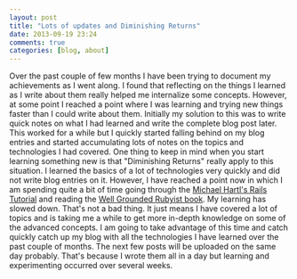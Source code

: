 ```yaml
---
layout: post
title: "Lots of updates and Diminishing Returns"
date: 2013-09-19 23:24
comments: true
categories: [blog, about] 
---
```


Over the past couple of few months I have been trying to document my achievements as I went along. I found that reflecting on the things I learned as I write about them really helped me internalize some concepts. However, at some point I reached a point where I was learning and trying new things faster than I could write about them. 
Initially my solution to this was to write quick notes on what I had learned and write the complete blog post later.  This worked for a while but I quickly started falling behind on my blog entries and started accumulating lots of notes on the topics and technologies I had covered. 
One thing to keep in mind when you start learning something new is that "Diminishing Returns" really apply to this situation. I learned the basics of a lot of technologies very quickly and did not write blog entries on it. However, I have reached a point now in which I am spending quite a bit of time going through the <a href="http://ruby.railstutorial.org/">Michael Hartl's Rails Tutorial</a>  and reading the <a href="http://www.amazon.com/Well-Grounded-Rubyist-David-Black/dp/1933988657/ref=sr_1_1?s=books&ie=UTF8&qid=1379647910&sr=1-1"> Well Grounded Rubyist book</a>. My learning has slowed down. That's not a bad thing. It just means I have covered a lot of topics and is taking me a while to get more in-depth knowledge on some of the advanced concepts. I am going to take advantage of this time and catch quickly catch up my blog with all the technologies I have learned over the past couple of months. 
The next few posts will be uploaded on the same day probably. That's because I wrote them all in a day but learning and experimenting occurred over several weeks.

